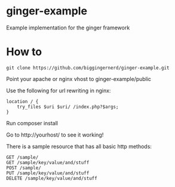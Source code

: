 ginger-example
==============

Example implementation for the ginger framework

How to
======

    git clone https://github.com/biggingernerd/ginger-example.git

Point your apache or nginx vhost to ginger-example/public

Use the following for url rewriting in nginx: 

    location / {
        try_files $uri $uri/ /index.php?$args;
    }

Run composer install

Go to http://yourhost/ to see it working!

There is a sample resource that has all basic http methods:

    GET /sample/
    GET /sample/key/value/and/stuff
    POST /sample/
    PUT /sample/key/value/and/stuff
    DELETE /sample/key/value/and/stuff
